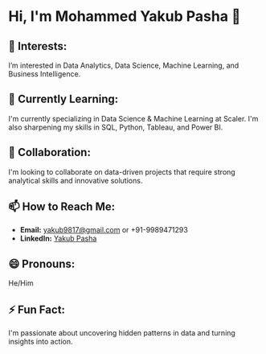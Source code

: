 # Hi, I'm Mohammed Yakub Pasha 👋

## 👀 Interests:
I’m interested in Data Analytics, Data Science, Machine Learning, and Business Intelligence.

## 🌱 Currently Learning:
I'm currently specializing in Data Science & Machine Learning at Scaler. I'm also sharpening my skills in SQL, Python, Tableau, and Power BI.

## 💞️ Collaboration:
I'm looking to collaborate on data-driven projects that require strong analytical skills and innovative solutions.

## 📫 How to Reach Me:
- **Email:** yakub9817@gmail.com or +91-9989471293
- **LinkedIn:** [Yakub Pasha](https://www.linkedin.com/in/yakub-pasha-01434855/)

## 😄 Pronouns:
He/Him

## ⚡ Fun Fact:
I'm passionate about uncovering hidden patterns in data and turning insights into action.
<!---
MDYakubPasha/MDYakubPasha is a ✨ special ✨ repository because its `README.md` (this file) appears on your GitHub profile.
You can click the Preview link to take a look at your changes.
--->
